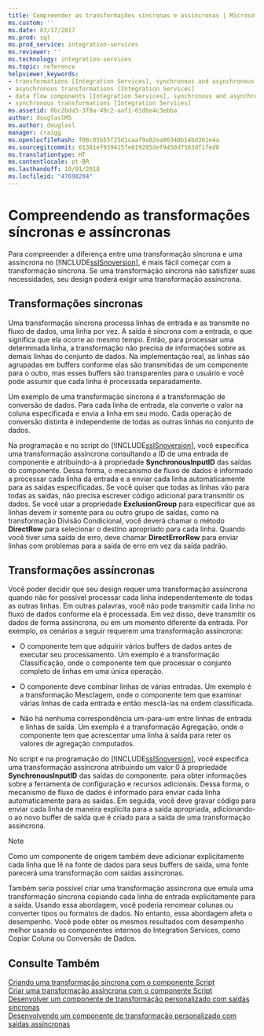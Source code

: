 ```yaml
---
title: Compreender as transformações síncronas e assíncronas | Microsoft Docs
ms.custom: ''
ms.date: 03/17/2017
ms.prod: sql
ms.prod_service: integration-services
ms.reviewer: ''
ms.technology: integration-services
ms.topic: reference
helpviewer_keywords:
- transformations [Integration Services], synchronous and asynchronous
- asynchronous transformations [Integration Services]
- data flow components [Integration Services], synchronous and asynchronous
- synchronous transformations [Integration Services]
ms.assetid: 0bc2bda5-3f8a-49c2-aaf1-01dbe4c3ebba
author: douglaslMS
ms.author: douglasl
manager: craigg
ms.openlocfilehash: f08c85b55f25d1caaf9a02ea86340b14bd361e4a
ms.sourcegitcommit: 61381ef939415fe019285def9450d7583df1fed0
ms.translationtype: HT
ms.contentlocale: pt-BR
ms.lasthandoff: 10/01/2018
ms.locfileid: "47698204"
---
```

# <a name="understanding-synchronous-and-asynchronous-transformations"></a>Compreendendo as transformações síncronas e assíncronas
  Para compreender a diferença entre uma transformação síncrona e uma assíncrona no [!INCLUDE[ssISnoversion](../includes/ssisnoversion-md.md)], é mais fácil começar com a transformação síncrona. Se uma transformação síncrona não satisfizer suas necessidades, seu design poderá exigir uma transformação assíncrona.  
  
## <a name="synchronous-transformations"></a>Transformações síncronas  
 Uma transformação síncrona processa linhas de entrada e as transmite no fluxo de dados, uma linha por vez. A saída é síncrona com a entrada, o que significa que ela ocorre ao mesmo tempo. Então, para processar uma determinada linha, a transformação não precisa de informações sobre as demais linhas do conjunto de dados. Na implementação real, as linhas são agrupadas em buffers conforme elas são transmitidas de um componente para o outro, mas esses buffers são transparentes para o usuário e você pode assumir que cada linha é processada separadamente.  
  
 Um exemplo de uma transformação síncrona é a transformação de conversão de dados. Para cada linha de entrada, ela converte o valor na coluna especificada e envia a linha em seu modo. Cada operação de conversão distinta é independente de todas as outras linhas no conjunto de dados.  
  
 Na programação e no script do [!INCLUDE[ssISnoversion](../includes/ssisnoversion-md.md)], você especifica uma transformação assíncrona consultando a ID de uma entrada de componente e atribuindo-a à propriedade **SynchronousInputID** das saídas do componente. Dessa forma, o mecanismo de fluxo de dados é informado a processar cada linha da entrada e a enviar cada linha automaticamente para as saídas especificadas. Se você quiser que todas as linhas vão para todas as saídas, não precisa escrever código adicional para transmitir os dados. Se você usar a propriedade **ExclusionGroup** para especificar que as linhas devem ir somente para ou outro grupo de saídas, como na transformação Divisão Condicional, você deverá chamar o método **DirectRow** para selecionar o destino apropriado para cada linha. Quando você tiver uma saída de erro, deve chamar **DirectErrorRow** para enviar linhas com problemas para a saída de erro em vez da saída padrão.  
  
## <a name="asynchronous-transformations"></a>Transformações assíncronas  
 Você poder decidir que seu design requer uma transformação assíncrona quando não for possível processar cada linha independentemente de todas as outras linhas. Em outras palavras, você não pode transmitir cada linha no fluxo de dados conforme ela é processada. Em vez disso, deve transmitir os dados de forma assíncrona, ou em um momento diferente da entrada. Por exemplo, os cenários a seguir requerem uma transformação assíncrona:  
  
-   O componente tem que adquirir vários buffers de dados antes de executar seu processamento. Um exemplo é a transformação Classificação, onde o componente tem que processar o conjunto completo de linhas em uma única operação.  
  
-   O componente deve combinar linhas de várias entradas. Um exemplo é a transformação Mesclagem, onde o componente tem que examinar várias linhas de cada entrada e então mesclá-las na ordem classificada.  
  
-   Não há nenhuma correspondência um-para-um entre linhas de entrada e linhas de saída. Um exemplo é a transformação Agregação, onde o componente tem que acrescentar uma linha à saída para reter os valores de agregação computados.  
  
 No script e na programação do [!INCLUDE[ssISnoversion](../includes/ssisnoversion-md.md)], você especifica uma transformação assíncrona atribuindo um valor 0 à propriedade **SynchronousInputID** das saídas do componente. para obter informações sobre a ferramenta de configuração e recursos adicionais. Dessa forma, o mecanismo de fluxo de dados é informado para enviar cada linha automaticamente para as saídas. Em seguida, você deve gravar código para enviar cada linha de maneira explícita para a saída apropriada, adicionando-o ao novo buffer de saída que é criado para a saída de uma transformação assíncrona.  
  
> [!NOTE]  
>  Como um componente de origem também deve adicionar explicitamente cada linha que lê na fonte de dados para seus buffers de saída, uma fonte parecerá uma transformação com saídas assíncronas.  
  
 Também seria possível criar uma transformação assíncrona que emula uma transformação síncrona copiando cada linha de entrada explicitamente para a saída. Usando essa abordagem, você poderia renomear colunas ou converter tipos ou formatos de dados. No entanto, essa abordagem afeta o desempenho. Você pode obter os mesmos resultados com desempenho melhor usando os componentes internos do Integration Services, como Copiar Coluna ou Conversão de Dados.  
  
## <a name="see-also"></a>Consulte Também  
 [Criando uma transformação síncrona com o componente Script](../integration-services/extending-packages-scripting-data-flow-script-component-types/creating-a-synchronous-transformation-with-the-script-component.md)   
 [Criar uma transformação assíncrona com o componente Script](../integration-services/extending-packages-scripting-data-flow-script-component-types/creating-an-asynchronous-transformation-with-the-script-component.md)   
 [Desenvolver um componente de transformação personalizado com saídas síncronas](../integration-services/extending-packages-custom-objects-data-flow-types/developing-a-custom-transformation-component-with-synchronous-outputs.md)   
 [Desenvolvendo um componente de transformação personalizado com saídas assíncronas](../integration-services/extending-packages-custom-objects-data-flow-types/developing-a-custom-transformation-component-with-asynchronous-outputs.md)  
  
  
